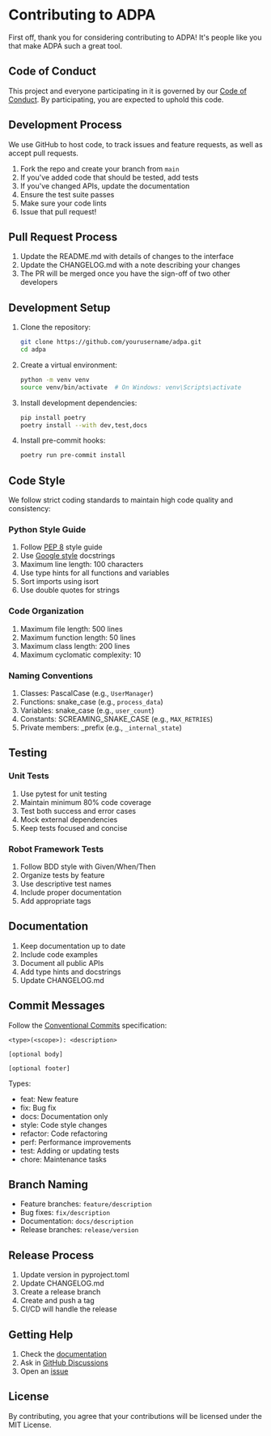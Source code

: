 # Contributing to ADPA

First off, thank you for considering contributing to ADPA! It's people like you that make ADPA such a great tool.

## Code of Conduct

This project and everyone participating in it is governed by our [Code of Conduct](CODE_OF_CONDUCT.md). By participating, you are expected to uphold this code.

## Development Process

We use GitHub to host code, to track issues and feature requests, as well as accept pull requests.

1. Fork the repo and create your branch from `main`
2. If you've added code that should be tested, add tests
3. If you've changed APIs, update the documentation
4. Ensure the test suite passes
5. Make sure your code lints
6. Issue that pull request!

## Pull Request Process

1. Update the README.md with details of changes to the interface
2. Update the CHANGELOG.md with a note describing your changes
3. The PR will be merged once you have the sign-off of two other developers

## Development Setup

1. Clone the repository:
   ```bash
   git clone https://github.com/yourusername/adpa.git
   cd adpa
   ```

2. Create a virtual environment:
   ```bash
   python -m venv venv
   source venv/bin/activate  # On Windows: venv\Scripts\activate
   ```

3. Install development dependencies:
   ```bash
   pip install poetry
   poetry install --with dev,test,docs
   ```

4. Install pre-commit hooks:
   ```bash
   poetry run pre-commit install
   ```

## Code Style

We follow strict coding standards to maintain high code quality and consistency:

### Python Style Guide

1. Follow [PEP 8](https://www.python.org/dev/peps/pep-0008/) style guide
2. Use [Google style](https://google.github.io/styleguide/pyguide.html) docstrings
3. Maximum line length: 100 characters
4. Use type hints for all functions and variables
5. Sort imports using isort
6. Use double quotes for strings

### Code Organization

1. Maximum file length: 500 lines
2. Maximum function length: 50 lines
3. Maximum class length: 200 lines
4. Maximum cyclomatic complexity: 10

### Naming Conventions

1. Classes: PascalCase (e.g., `UserManager`)
2. Functions: snake_case (e.g., `process_data`)
3. Variables: snake_case (e.g., `user_count`)
4. Constants: SCREAMING_SNAKE_CASE (e.g., `MAX_RETRIES`)
5. Private members: _prefix (e.g., `_internal_state`)

## Testing

### Unit Tests

1. Use pytest for unit testing
2. Maintain minimum 80% code coverage
3. Test both success and error cases
4. Mock external dependencies
5. Keep tests focused and concise

### Robot Framework Tests

1. Follow BDD style with Given/When/Then
2. Organize tests by feature
3. Use descriptive test names
4. Include proper documentation
5. Add appropriate tags

## Documentation

1. Keep documentation up to date
2. Include code examples
3. Document all public APIs
4. Add type hints and docstrings
5. Update CHANGELOG.md

## Commit Messages

Follow the [Conventional Commits](https://www.conventionalcommits.org/) specification:

```
<type>(<scope>): <description>

[optional body]

[optional footer]
```

Types:
- feat: New feature
- fix: Bug fix
- docs: Documentation only
- style: Code style changes
- refactor: Code refactoring
- perf: Performance improvements
- test: Adding or updating tests
- chore: Maintenance tasks

## Branch Naming

- Feature branches: `feature/description`
- Bug fixes: `fix/description`
- Documentation: `docs/description`
- Release branches: `release/version`

## Release Process

1. Update version in pyproject.toml
2. Update CHANGELOG.md
3. Create a release branch
4. Create and push a tag
5. CI/CD will handle the release

## Getting Help

1. Check the [documentation](https://adpa.readthedocs.io)
2. Ask in [GitHub Discussions](https://github.com/achimdehnert/adpa/discussions)
3. Open an [issue](https://github.com/achimdehnert/adpa/issues)

## License

By contributing, you agree that your contributions will be licensed under the MIT License.
